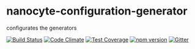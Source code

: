 # nanocyte-configuration-generator
configurates the generators

[![Build Status](https://travis-ci.org/octoblu/nanocyte-configuration-generator.svg?branch=master)](https://travis-ci.org/octoblu/nanocyte-configuration-generator)
[![Code Climate](https://codeclimate.com/github/octoblu/nanocyte-configuration-generator/badges/gpa.svg)](https://codeclimate.com/github/octoblu/nanocyte-configuration-generator)
[![Test Coverage](https://codeclimate.com/github/octoblu/nanocyte-configuration-generator/badges/coverage.svg)](https://codeclimate.com/github/octoblu/nanocyte-configuration-generator)
[![npm version](https://badge.fury.io/js/nanocyte-configuration-generator.svg)](http://badge.fury.io/js/nanocyte-configuration-generator)
[![Gitter](https://badges.gitter.im/octoblu/help.svg)](https://gitter.im/octoblu/help)
